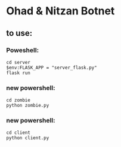 # Ohad & Nitzan Botnet
## to use:
### Poweshell:
```
cd server
$env:FLASK_APP = "server_flask.py"
flask run
```
### new powershell:
```
cd zombie
python zombie.py
```
### new powershell:
```
cd client
python client.py
```
